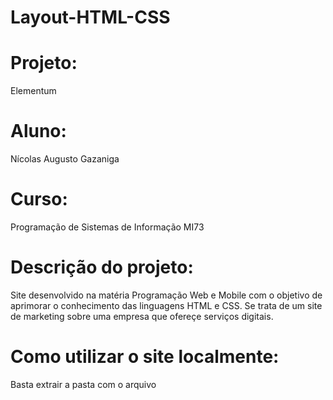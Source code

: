 # Layout-HTML-CSS
# Projeto:
Elementum
# Aluno:
Nícolas Augusto Gazaniga
# Curso:
Programação de Sistemas de Informação MI73
# Descrição do projeto: 
Site desenvolvido na matéria Programação Web e Mobile com o objetivo de aprimorar o conhecimento das linguagens HTML e CSS. Se trata de um site de marketing sobre uma empresa que ofereçe serviços digitais.
# Como utilizar o site localmente:
Basta extrair a pasta com o arquivo
